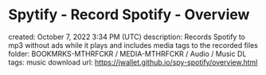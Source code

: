 # Spytify - Record Spotify - Overview

created: October 7, 2022 3:34 PM (UTC)
description: Records Spotify to mp3 without ads while it plays and includes media tags to the recorded files
folder: BOOKMRKS-MTHRFCKR / MEDIA-MTHRFCKR / Audio / Music DL
tags: music download
url: https://jwallet.github.io/spy-spotify/overview.html